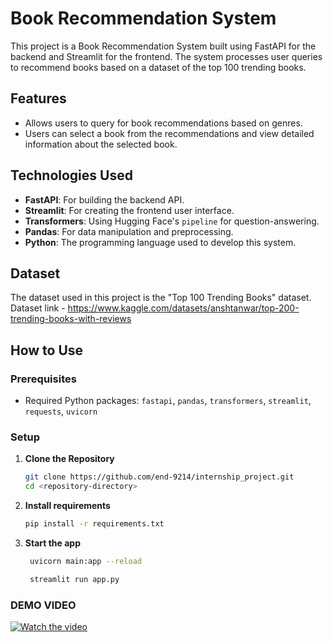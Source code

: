 # Book Recommendation System

This project is a Book Recommendation System built using FastAPI for the backend and Streamlit for the frontend. The system processes user queries to recommend books based on a dataset of the top 100 trending books.

## Features

- Allows users to query for book recommendations based on genres.
- Users can select a book from the recommendations and view detailed information about the selected book.

## Technologies Used

- **FastAPI**: For building the backend API.
- **Streamlit**: For creating the frontend user interface.
- **Transformers**: Using Hugging Face's `pipeline` for question-answering.
- **Pandas**: For data manipulation and preprocessing.
- **Python**: The programming language used to develop this system.

## Dataset

The dataset used in this project is the "Top 100 Trending Books" dataset. 
Dataset link - https://www.kaggle.com/datasets/anshtanwar/top-200-trending-books-with-reviews

## How to Use

### Prerequisites

- Required Python packages: `fastapi`, `pandas`, `transformers`, `streamlit`, `requests`, `uvicorn`

### Setup

1. **Clone the Repository**

   ```sh
   git clone https://github.com/end-9214/internship_project.git
   cd <repository-directory>

2. **Install requirements**

   ```sh
   pip install -r requirements.txt

3. **Start the app**

   ```sh
    uvicorn main:app --reload
    ```

   ```sh
    streamlit run app.py
    ```

### DEMO VIDEO

  [![Watch the video](https://img.youtube.com/vi/VUoKC0wAGns/0.jpg)](https://youtu.be/VUoKC0wAGns)


   
